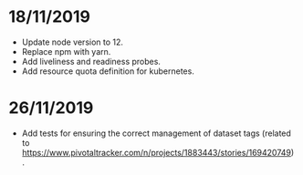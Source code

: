 # 18/11/2019

- Update node version to 12.
- Replace npm with yarn.
- Add liveliness and readiness probes.
- Add resource quota definition for kubernetes.

# 26/11/2019

- Add tests for ensuring the correct management of dataset tags (related to https://www.pivotaltracker.com/n/projects/1883443/stories/169420749).

